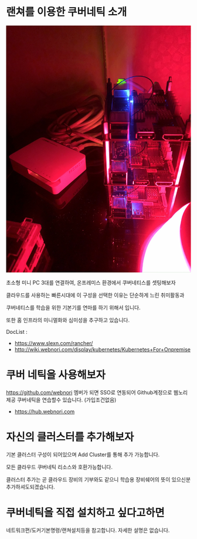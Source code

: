 # 랜쳐를 이용한 쿠버네틱 소개

![](img/device1.jpeg)

초소형 미니 PC 3대를 연결하여, 온프레미스 환경에서 쿠버네티스를 셋팅해보자

클라우드를 사용하는 빠른시대에 이 구성을 선택한 이유는 단순하게 느린 취미활동과 

쿠버네티스를 학습을 위한 기본기를 연마를 하기 위해서 입니다.

또한 홈 인프라의 미니멀화와 심미성을 추구하고 있습니다.

DocList : 
- https://www.slexn.com/rancher/
- http://wiki.webnori.com/display/kubernetes/Kubernetes+For+Onpremise


# 쿠버 네틱을 사용해보자

https://github.com/webnori 멤버가 되면
SSO로 연동되어 Github계정으로 웹노리 제공 쿠버네틱을 
연습할수 있습니다. (가입조건없음)

- https://hub.webnori.com
    

# 자신의 클러스터를 추가해보자

기본 클러스터 구성이 되어있으며 Add Cluster를 통해 추가 가능합니다.

모든 클라우드 쿠버네틱 리소스와 호환가능합니다.

클러스터 추가는 곧 클라우드 장비의 기부와도 같으니 학습용 장비쉐어의 뜻이 있으신분 추가하셔도되겠습니다.


# 쿠버네틱을 직접 설치하고 싶다고하면

네트워크편/도커기본명령/랜쳐설치등을 참고합니다. 자세한 설명은 없습니다.



